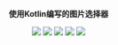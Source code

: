 <p align="center"><strong>使用Kotlin编写的图片选择器</strong></p>

<p align="center">
	<a href=""><img src="https://img.shields.io/badge/使用文档-red"></a>
  <a href="https://jitpack.io/Chen-Xi-g/KPicture"><img src="https://jitpack.io/v/Chen-Xi-g/KPicture.svg"></a>
	<a href="https://kotlinlang.org/"><img src="https://img.shields.io/badge/Language-Kotlin-purple"></a>
  <a href="https://github.com/Chen-Xi-g/KPicture/LICENSE.md"><img src="https://img.shields.io/badge/LICENSE-MIT-blue"></a>
  <a href=""><img src="https://img.shields.io/badge/使用文档-yellow"></a>
</p>